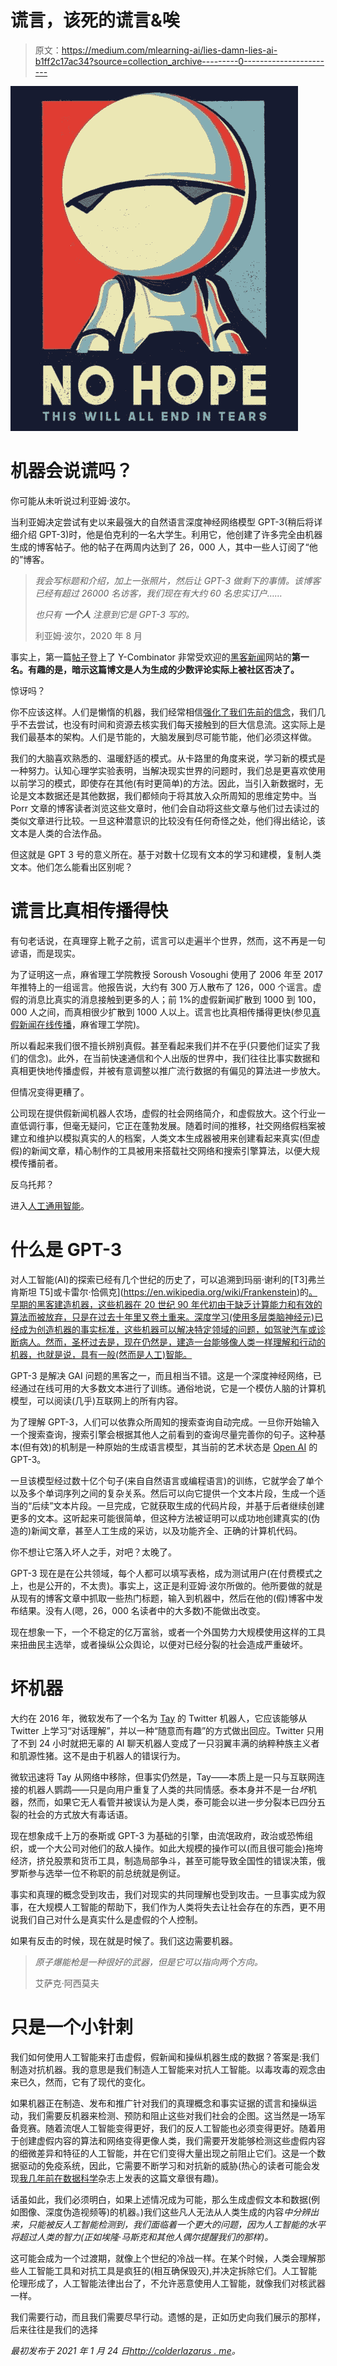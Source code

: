 # 谎言，该死的谎言&唉

> 原文：<https://medium.com/mlearning-ai/lies-damn-lies-ai-b1ff2c17ac34?source=collection_archive---------0----------------------->

![](img/52e4d021a941bb60bd8f104c9d41438e.png)

# 机器会说谎吗？

你可能从未听说过利亚姆·波尔。

当利亚姆决定尝试有史以来最强大的自然语言深度神经网络模型 GPT-3(稍后将详细介绍 GPT-3)时，他是伯克利的一名大学生。利用它，他创建了许多完全由机器生成的博客帖子。他的帖子在两周内达到了 26，000 人，其中一些人订阅了“他的”博客。

> *我会写标题和介绍，加上一张照片，然后让 GPT-3 做剩下的事情。该博客已经有超过 26000 名访客，我们现在有大约 60 名忠实订户……*
> 
> *也只有* ***一个人*** *注意到它是 GPT-3 写的。*
> 
> 利亚姆·波尔，2020 年 8 月

事实上，第一篇[帖子](https://adolos.substack.com/p/feeling-unproductive-maybe-you-should)登上了 Y-Combinator 非常受欢迎的[黑客新闻](https://news.ycombinator.com/)网站的**第一名。有趣的是，暗示这篇博文是人为生成的少数评论实际上被社区否决了。**

惊讶吗？

你不应该这样。人们是懒惰的机器，我们经常相信[强化了我们先前的信念](https://en.wikipedia.org/wiki/Confirmation_bias)，我们几乎不去尝试，也没有时间和资源去核实我们每天接触到的巨大信息流。这实际上是我们最基本的架构。人们是节能的，大脑发展到尽可能节能，他们必须这样做。

我们的大脑喜欢熟悉的、温暖舒适的模式。从卡路里的角度来说，学习新的模式是一种努力。认知心理学实验表明，当解决现实世界的问题时，我们总是更喜欢使用以前学习的模式，即使存在其他(有时更简单)的方法。因此，当引入新数据时，无论是文本数据还是其他数据，我们都倾向于将其放入众所周知的思维定势中。当 Porr 文章的博客读者浏览这些文章时，他们会自动将这些文章与他们过去读过的类似文章进行比较。一旦这种潜意识的比较没有任何奇怪之处，他们得出结论，该文本是人类的合法作品。

但这就是 GPT 3 号的意义所在。基于对数十亿现有文本的学习和建模，复制人类文本。他们怎么能看出区别呢？

# 谎言比真相传播得快

有句老话说，在真理穿上靴子之前，谎言可以走遍半个世界，然而，这不再是一句谚语，而是现实。

为了证明这一点，麻省理工学院教授 Soroush Vosoughi 使用了 2006 年至 2017 年推特上的一组谣言。他报告说，大约有 300 万人散布了 126，000 个谣言。虚假的消息比真实的消息接触到更多的人；前 1%的虚假新闻扩散到 1000 到 100，000 人之间，而真相很少扩散到 1000 人以上。谎言也比真相传播得更快(参见[真假新闻在线传播](https://science.sciencemag.org/content/359/6380/1146)，麻省理工学院)。

所以看起来我们很不擅长辨别真假。甚至看起来我们并不在乎(只要他们证实了我们的信念)。此外，在当前快速通信和个人出版的世界中，我们往往比事实数据和真相更快地传播虚假，并被有意调整以推广流行数据的有偏见的算法进一步放大。

但情况变得更糟了。

公司现在提供假新闻机器人农场，虚假的社会网络简介，和虚假放大。这个行业一直低调行事，但毫无疑问，它正在蓬勃发展。随着时间的推移，社交网络假档案被建立和维护以模拟真实的人的档案，人类文本生成器被用来创建看起来真实(但虚假)的新闻文章，精心制作的工具被用来搭载社交网络和搜索引擎算法，以便大规模传播前者。

反乌托邦？

进入[人工通用智能](https://en.wikipedia.org/wiki/Artificial_general_intelligence)。

# 什么是 GPT-3

对人工智能(AI)的探索已经有几个世纪的历史了，可以追溯到玛丽·谢利的[T3]弗兰肯斯坦 T5]或卡雷尔·恰佩克](https://en.wikipedia.org/wiki/Frankenstein)的[。早期的黑客建造机器，这些机器在 20 世纪 90 年代初由于缺乏计算能力和有效的算法而被放弃，只是在过去十年里又卷土重来。深度学习(使用多层类脑神经元)已经成为创造机器的事实标准，这些机器可以解决特定领域的问题，如驾驶汽车或诊断病人。然而，圣杯过去是，现在仍然是，建造一台能够像人类一样理解和行动的机器，也就是说，具有一般(然而是人工)智能。](https://en.wikipedia.org/wiki/Karel_%C4%8Capek)

GPT-3 是解决 GAI 问题的黑客之一，而且相当不错。这是一个深度神经网络，已经通过在线可用的大多数文本进行了训练。通俗地说，它是一个模仿人脑的计算机模型，可以阅读(几乎)互联网上的所有内容。

为了理解 GPT-3，人们可以依靠众所周知的搜索查询自动完成。一旦你开始输入一个搜索查询，搜索引擎会根据其他人之前看到的查询尽量完善你的句子。这种基本(但有效)的机制是一种原始的生成语言模型，其当前的艺术状态是 [Open AI](https://openai.com/) 的 GPT-3。

一旦该模型经过数十亿个句子(来自自然语言或编程语言)的训练，它就学会了单个以及多个单词序列之间的复杂关系。然后可以向它提供一个文本片段，生成一个适当的“后续”文本片段。一旦完成，它就获取生成的代码片段，并基于后者继续创建更多的文本。这听起来可能很简单，但这种方法被证明可以成功地创建真实的(伪造的)新闻文章，甚至人工生成的采访，以及功能齐全、正确的计算机代码。

你不想让它落入坏人之手，对吧？太晚了。

GPT-3 现在是在公共领域，每个人都可以填写表格，成为测试用户(在付费模式之上，也是公开的，不太贵)。事实上，这正是利亚姆·波尔所做的。他所要做的就是从现有的博客文章中抓取一些热门标题，输入到机器中，然后在他的(假)博客中发布结果。没有人(嗯，26，000 名读者中的大多数)不能做出改变。

现在想象一下，一个不稳定的亿万富翁，或者一个外国势力大规模使用这样的工具来扭曲民主选举，或者操纵公众舆论，以便对已经分裂的社会造成严重破坏。

# 坏机器

大约在 2016 年，微软发布了一个名为 [Tay](https://www.theverge.com/2016/3/23/11290200/tay-ai-chatbot-released-microsoft) 的 Twitter 机器人，它应该能够从 Twitter 上学习“对话理解”，并以一种“随意而有趣”的方式做出回应。Twitter 只用了不到 24 小时就把无辜的 AI 聊天机器人变成了一只羽翼丰满的纳粹种族主义者和肌源性猪。这不是由于机器人的错误行为。

微软迅速将 Tay 从网络中移除，但事实仍然是，Tay——本质上是一只与互联网连接的机器人鹦鹉——只是向用户重复了人类的共同情感。泰本身并不是一台*坏*机器，然而，如果它无人看管并被误认为是人类，泰可能会以进一步分裂本已四分五裂的社会的方式放大有毒话语。

现在想象成千上万的泰斯或 GPT-3 为基础的引擎，由流氓政府，政治或恐怖组织，或一个大公司对他们的敌人操作。如此大规模的操作可以(而且很可能会)拖垮经济，挤兑股票和货币工具，制造局部争斗，甚至可能导致全国性的错误决策，俄罗斯参与选举一位不称职的前总统就是例证。

事实和真理的概念受到攻击，我们对现实的共同理解也受到攻击。一旦事实成为叙事，在大规模人工智能的帮助下，我们作为人类将失去让社会存在的东西，更不用说我们自己对什么是真实什么是虚假的个人控制。

如果有反击的时候，现在就是时候了。我们这边需要机器。

> *原子爆能枪是一种很好的武器，但是它可以指向两个方向。*
> 
> 艾萨克·阿西莫夫

# 只是一个小针刺

我们如何使用人工智能来打击虚假，假新闻和操纵机器生成的数据？答案是:我们制造对抗机器。我的意思是我们制造人工智能来对抗人工智能。以毒攻毒的观念由来已久，然而，它有了现代的变化。

如果机器正在制造、发布和推广针对我们的真理概念和事实证据的谎言和操纵运动，我们需要反机器来检测、预防和阻止这些对我们社会的企图。这当然是一场军备竞赛。随着流氓人工智能变得更好，我们的反人工智能也必须变得更好。随着用于创建虚假内容的算法和网络变得更像人类，我们需要开发能够检测这些虚假内容的细微差异和特征的人工智能，并在它们变得大量出现之前阻止它们。这是一个数据驱动的免疫系统，因此，它需要不断学习和对抗新的威胁(热心的读者可能会发现[我几年前在](https://towardsdatascience.com/fake-news-classification-via-anomaly-detection-765c4c71d539)[数据科学](https://towardsdatascience.com/)杂志上发表的这篇文章很有趣)。

话虽如此，我们必须明白，如果上述情况成为可能，那么生成虚假文本和数据(例如图像、深度伪造视频等)的机器。)我们这些凡人无法从人类生成的内容*中分辨出来，只能被反人工智能检测到，我们面临着一个更大的问题，因为人工智能的水平将超过人类的智力(正如埃隆·马斯克和其他人偶尔提醒我们的那样)。*

这可能会成为一个过渡期，就像上个世纪的冷战一样。在某个时候，人类会理解那些人工智能工具和对抗工具是疯狂的(相互确保毁灭),并决定拆除它们。人工智能伦理形成了，人工智能法律出台了，不允许恶意使用人工智能，就像我们对核武器一样。

我们需要行动，而且我们需要尽早行动。遗憾的是，正如历史向我们展示的那样，后来往往是我们的选择

*最初发布于 2021 年 1 月 24 日*[*http://colderlazarus . me*](https://colderlazarus.me/2021/01/24/lies-damn-lies-ai/)*。*